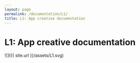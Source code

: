 ```yaml
---
layout: page
permalink: /documentation/L1/
title: L1: App creative documentation
---
```


# L1: App creative documentation

![]({{ site.url }}/assets/L1.svg)
